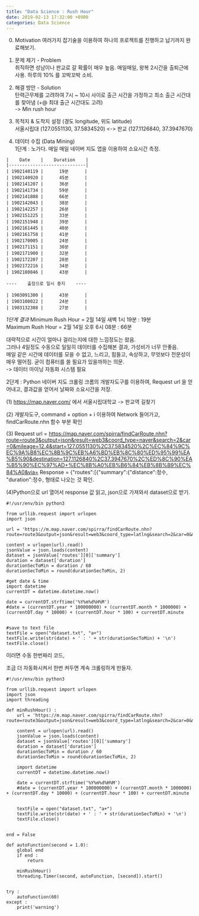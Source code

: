 ```yaml
---
title: "Data Science : Rush Hour"
date: 2019-02-13 17:32:00 +0900
categories: Data Science
---
```


0. Motivation
여러가지 잡기술을 이용하여 하나의 프로젝트를 진행하고 납기까지 완료해보기.


1. 문제 제기 - Problem      
취직하면 성남이나 판교로 갈 확률이 매우 높음. 
매일매일, 왕복 2시간을 출퇴근에 사용. 하루의 10% 를 꼬박꼬박 소비.


2. 해결 방안 - Solution     
탄력근무제를 고려하여 7시 ~ 10시 사이로 출근 시간을 가정하고 최소 출근 시간대를 찾아냄 (+@ 최대 출근 시간대도 고려)      
-> Min rush hour

3. 목적지 & 도착지 설정 (경도 longitude, 위도 latitude)     
서울시립대 (127.0551130, 37.5834520) <-> 판교 (127.1126840, 37.3947670)

4. 데이터 수집 (Data Mining)     
1단계 : 노가다. 매일 매일 네이버 지도 앱을 이용하여 소요시간 측정.


```
|    Date    |    Duration    |
|-----------------------------|
| 1902140119 |      19분      |
| 1902140920 |      45분      |
| 1902141207 |      36분      |
| 1902141734 |      59분      |
| 1902141808 |      66분      |
| 1902142043 |      38분      |
| 1902142257 |      26분      |
| 1902151225 |      33분      |
| 1902151948 |      39분      |
| 1902161445 |      40분      |
| 1902161758 |      41분      |
| 1902170005 |      24분      |
| 1902171151 |      30분      |
| 1902171900 |      32분      |
| 1902172207 |      28분      |
| 1902172216 |      34분      |
| 1902180846 |      43분      |

----    출장으로 일시 중지    ----

| 1903091300 |      43분      |
| 1903100022 |      24분      |
| 1903132308 |      27분      |
```

*1단계 결과*
Minimum Rush Hour = 2월 14일 새벽 1시 19분 : 19분      
Maximum Rush Hour = 2월 14일 오후 6시 08분 : 66분

대략적으로 시간이 얼마나 걸리는지에 대한 느낌정도는 왔음.        
그러나 4일정도 수동으로 일일히 데이터를 수집해본 결과, 가성비가 너무 안좋음.        
매일 같은 시간에 데이터를 모을 수 없고, 느리고, 힘들고, 속상하고, 무엇보다 전문성이 매우 떨어짐. 굳이 컴퓨터를 쓸 필요가 있을까하는 의문.       
-> 데이터 마이닝 자동화 시스템 필요


2단계 : Python 네이버 지도 크롤링
크롬의 개발자도구를 이용하여, Request url 을 얻어내고, 결과값을 얻어서 날짜와 소요시간을 저장.

(1) https://map.naver.com/ 에서 서울시립대학교 -> 판교역 길찾기

(2) 개발자도구, command + option + i 이용하여 Network 들어가고, findCarRoute.nhn 함수 부분 확인

(3) Request url = 
https://map.naver.com/spirra/findCarRoute.nhn?route=route3&output=json&result=web3&coord_type=naver&search=2&car=0&mileage=12.4&start=127.0551130%2C37.5834520%2C%EC%84%9C%EC%9A%B8%EC%8B%9C%EB%A6%BD%EB%8C%80%ED%95%99%EA%B5%90&destination=127.1126840%2C37.3947670%2C%ED%8C%90%EA%B5%90%EC%97%AD+%EC%8B%A0%EB%B6%84%EB%8B%B9%EC%84%A0&via=
Response = {"routes":[{"summary":{"distance":정수, "duration":정수, 형태로 나오는 것 확인.

(4)Python으로 url 열어서 response 값 읽고, json으로 가져와서 dataset으로 받기.
```
#!/usr/env/bin python3

from urllib.request import urlopen
import json

url = 'https://m.map.naver.com/spirra/findCarRoute.nhn?route=route3&output=json&result=web3&coord_type=latlng&search=2&car=0&mileage=12.4&start=127.0551130%2C37.5834520%2C%EC%84%9C%EC%9A%B8%EC%8B%9C%EB%A6%BD%EB%8C%80%ED%95%99%EA%B5%90&destination=127.1126840%2C37.3947670%2C%ED%8C%90%EA%B5%90%EC%97%AD+%EC%8B%A0%EB%B6%84%EB%8B%B9%EC%84%A0'

content = urlopen(url).read()
jsonValue = json.loads(content)
dataset = jsonValue['routes'][0]['summary']
duration = dataset['duration']
durationSecToMin = duration / 60
durationSecToMin = round(durationSecToMin, 2)

#get date & time
import datetime
currentDT = datetime.datetime.now()

date = currentDT.strftime('%Y%m%d%H%M')
#date = (currentDT.year * 100000000) + (currentDT.month * 1000000) + (currentDT.day * 10000) + (currentDT.hour * 100) + currentDT.minute


#save to text file
textFile = open("dataset.txt", "a+")
textFile.write(str(date) + ' : ' + str(durationSecToMin) + '\n')
textFile.close()
```

이러면 수동 한번짜리 코드,

조금 더 자동화시켜서 한번 켜두면 계속 크롤링하게 만들자.

```
#!/usr/env/bin python3

from urllib.request import urlopen
import json
import threading

def minRushHour() :
    url = 'https://m.map.naver.com/spirra/findCarRoute.nhn?route=route3&output=json&result=web3&coord_type=latlng&search=2&car=0&mileage=12.4&start=127.0551130%2C37.5834520%2C%EC%84%9C%EC%9A%B8%EC%8B%9C%EB%A6%BD%EB%8C%80%ED%95%99%EA%B5%90&destination=127.1126840%2C37.3947670%2C%ED%8C%90%EA%B5%90%EC%97%AD+%EC%8B%A0%EB%B6%84%EB%8B%B9%EC%84%A0'

    content = urlopen(url).read()
    jsonValue = json.loads(content)
    dataset = jsonValue['routes'][0]['summary']
    duration = dataset['duration']
    durationSecToMin = duration / 60
    durationSecToMin = round(durationSecToMin, 2)

    import datetime
    currentDT = datetime.datetime.now()

    date = currentDT.strftime('%Y%m%d%H%M')
    #date = (currentDT.year * 100000000) + (currentDT.month * 1000000) + (currentDT.day * 10000) + (currentDT.hour * 100) + currentDT.minute


    textFile = open("dataset.txt", "a+")
    textFile.write(str(date) + ' : ' + str(durationSecToMin) + '\n')
    textFile.close()


end = False

def autoFunction(second = 1.0):
    global end
    if end :
        return

    minRushHour()
    threading.Timer(second, autoFunction, [second]).start()


try :
    autoFunction(60)
except :
    print('warning')
```
